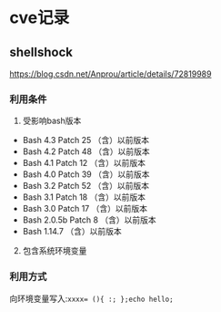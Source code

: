 # cve记录

## shellshock

https://blog.csdn.net/Anprou/article/details/72819989

### 利用条件

1. 受影响bash版本

- Bash 4.3 Patch 25 （含）以前版本
- Bash 4.2 Patch 48 （含）以前版本
- Bash 4.1 Patch 12 （含）以前版本
- Bash 4.0 Patch 39 （含）以前版本
- Bash 3.2 Patch 52 （含）以前版本
- Bash 3.1 Patch 18 （含）以前版本
- Bash 3.0 Patch 17 （含）以前版本
- Bash 2.0.5b Patch 8 （含）以前版本
- Bash 1.14.7 （含）以前版本

2. 包含系统环境变量

### 利用方式

向环境变量写入:`xxxx= (){ :; };echo hello;`



